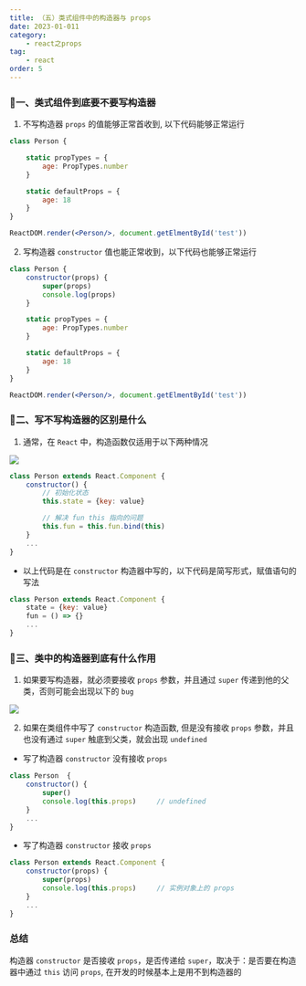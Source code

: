 ```yaml
---
title: （五）类式组件中的构造器与 props
date: 2023-01-011
category:
    - react之props
tag: 
    - react
order: 5
---
```


### 🐷一、类式组件到底要不要写构造器
1. 不写构造器 `props` 的值能够正常首收到, 以下代码能够正常运行
```jsx
class Person {

    static propTypes = {
        age: PropTypes.number
    }

    static defaultProps = {
        age: 18
    }
}

ReactDOM.render(<Person/>, document.getElmentById('test'))
```

2. 写构造器 `constructor` 值也能正常收到，以下代码也能够正常运行
```jsx
class Person {
    constructor(props) {
        super(props)
        console.log(props)
    }

    static propTypes = {
        age: PropTypes.number
    }

    static defaultProps = {
        age: 18
    }
}

ReactDOM.render(<Person/>, document.getElmentById('test'))
```


### 🐣二、写不写构造器的区别是什么
1. 通常，在 `React` 中，构造函数仅适用于以下两种情况

![](https://image.zswei.xyz/img/202301112204215.png)

```jsx
class Person extends React.Component {
    constructor() {
        // 初始化状态
        this.state = {key: value}

        // 解决 fun this 指向的问题
        this.fun = this.fun.bind(this)
    }
    ...
}
```
- 以上代码是在 `constructor` 构造器中写的，以下代码是简写形式，赋值语句的写法
```jsx
class Person extends React.Component {
    state = {key: value}
    fun = () => {}
    ...
}
```



### 🐷三、类中的构造器到底有什么作用
1. 如果要写构造器，就必须要接收 `props` 参数，并且通过 `super` 传递到他的父类，否则可能会出现以下的 `bug`

![](https://image.zswei.xyz/img/202301112210284.png)

2. 如果在类组件中写了 `constructor` 构造函数, 但是没有接收 `props` 参数，并且也没有通过 `super` 触底到父类，就会出现 `undefined`

- 写了构造器 `constructor` 没有接收 `props`
```jsx
class Person  {
    constructor() {
        super()
        console.log(this.props)     // undefined
    }
    ...
}
```

- 写了构造器 `constructor` 接收 `props`
```jsx
class Person extends React.Component {
    constructor(props) {
        super(props)
        console.log(this.props)     // 实例对象上的 props
    }
    ...
}
```


### 总结
构造器 `constructor` 是否接收 `props`，是否传递给 `super`，取决于：是否要在构造器中通过 `this` 访问 `props`, 在开发的时候基本上是用不到构造器的